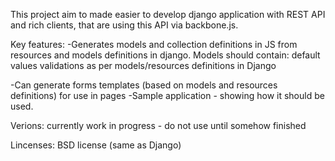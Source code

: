 This project aim to made easier to develop django application with REST API and rich clients, that are using this API via backbone.js.

Key features:
-Generates models and collection definitions in JS from resources and models definitions in django.
 Models should contain:
	default values
	validations
 as per models/resources definitions in Django

-Can generate forms templates (based on models and resources definitions) for use in pages
-Sample application - showing how it should be used.


Verions:
currently work in progress - do not use until somehow finished

Lincenses:
BSD license (same as Django)
